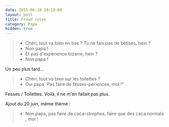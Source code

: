 ```yaml
---
date: 2015-06-18 19:19:09
layout: post
title: Freud rules
category: Papa
hidden: true
---
```


> - Chéri, tout va bien en bas ? Tu ne fais pas de bêtises, hein ?
> - Non papa !
> - Et pas d'expérience bizarre, hein ?
> - Non papa !

Un peu plus tard...

> - Chéri, tout va bien sur les toilettes ?
> - Oui papa. Pas faire de fesses-périences, moi !"

Fesses / Toilettes. Voilà, il ne m'en fallait pas plus.

Ajout du 20 juin, même thème :

> - Non papa, pas faire de caca-strophes, faire que des caca normals , moi !

